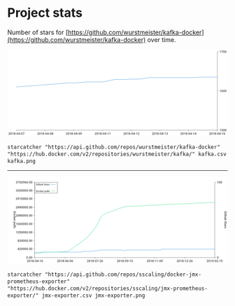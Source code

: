 Project stats
=============

Number of stars for [https://github.com/wurstmeister/kafka-docker](https://github.com/wurstmeister/kafka-docker) over time.

![wurstmeister/kafka-docker star](./data/kafka.png)

```
starcatcher "https://api.github.com/repos/wurstmeister/kafka-docker" "https://hub.docker.com/v2/repositories/wurstmeister/kafka/" kafka.csv kafka.png
```

---

![sscaling/jmx-exporter](./data/jmx-exporter.png)

```
starcatcher "https://api.github.com/repos/sscaling/docker-jmx-prometheus-exporter" "https://hub.docker.com/v2/repositories/sscaling/jmx-prometheus-exporter/" jmx-exporter.csv jmx-exporter.png
```
